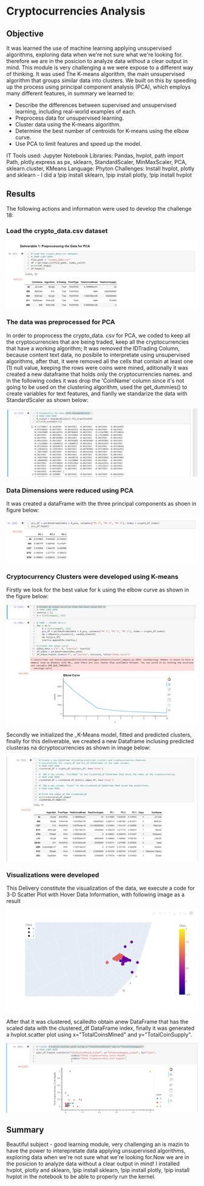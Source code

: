 # Cryptocurrencies Analysis

## Objective
It was learned the use of  machine learning applying unsupervised algorithms, exploring data when we're not sure what we're looking for. therefore we are in the posicion to analyze data without a clear output in mind. This module is very challenging a we were expose to a different way of thinking.
It was used The K-means algorithm, the main unsupervised algorithm that groups similar data into clusters. We built on this by speeding up the process using principal component analysis (PCA), which employs many different features, in summary we learned to: 
* Describe the differences between supervised and unsupervised learning, including real-world examples of each.
* Preprocess data for unsupervised learning.
* Cluster data using the K-means algorithm.
* Determine the best number of centroids for K-means using the elbow curve.
* Use PCA to limit features and speed up the model.

IT Tools used: Jupyter Notebook
Libraries: Pandas, hvplot, path import Path, plotly.express as px, sklearn, StandardScaler, MinMaxScaler, PCA, sklearn.cluster, KMeans
Language: Phyton
Challenges: Install hvplot, plotly and sklearn - I did a !pip install sklearn, !pip install plotly, !pip install hvplot 

## Results

The following actions and information were used to develop the challenge 18:
### Load the crypto_data.csv dataset

![this is an image](https://github.com/JJF1962/Cryptocurrencies/blob/main/images/Deliverable%201%20Load%20the%20crypto_data.csv%20dataset.PNG)

### The data was preprocessed for PCA
In order to proprocess the crypto_data. csv for PCA, we coded to keep all the cryptocurrencies that are being traded, keep all the cryptocurrencies that have a working algorithm; It was removed the IDTrading Column, because content text data, no posibile to interpretate using unsupervised algorithms, after that, it were removed all the cells that contain at least one (1) null value, keeping the rows were coins were mined, aditionally it was created a new dataframe that holds only the cryptocurrencies names. and in the following codes it was drop the 'CoinName' column since it's not going to be used on the clustering algorithm, used the get_dummies() to create variables for text features, and fianlly we standarize the data with StandardScaler as shown below:

![this is an image](https://github.com/JJF1962/Cryptocurrencies/blob/main/images/StandardScaler.%20PNG.PNG) 

###  Data Dimensions were reduced using PCA
It was created a dataFrame with the three principal components as shoen in figure below: 


![this is an image](https://github.com/JJF1962/Cryptocurrencies/blob/main/images/Delivery2%20Data%20Frame%20with%203%20componentsPNG.PNG)

###  Cryptocurrency Clusters were developed using K-means
Firstly we look for the best value for k using the elbow curve as shown in the figure below:

![this is an image](https://github.com/JJF1962/Cryptocurrencies/blob/main/images/Delivery%203%20Finding%20the%20best%20k%20value.PNG)

Secondly we initialized the _K-Means model, fitted and predicted clusters, finally for this deliverable, we created a new Dataframe inclusing predicted clusteras na dcryptocurrencies as shown in image below:

![this is an image](https://github.com/JJF1962/Cryptocurrencies/blob/main/images/Delivery%203%20Sec%20pic%20Dataframe.PNG)

###  Visualizations were developed
This Delivery constitute the visualization of the data, we execute a code for 3-D Scatter Plot with Hover Data Information, with following image as a result

![this is an image](https://github.com/JJF1962/Cryptocurrencies/blob/main/images/Visualizing%20the%20Cryptocurrencies.PNG)

After that it was clustered, scalledto obtain anew DataFrame that has the scaled data with the clustered_df DataFrame index, finally it was generated a hvplot.scatter plot using x="TotalCoinsMined" and y="TotalCoinSupply".

![this is an image](https://github.com/JJF1962/Cryptocurrencies/blob/main/images/Delivery%204%20.PNG)

## Summary

Beautiful subject - good learning module, very challenging an is mazin to have the power to interepretate data  applying unsupervised algorithms, exploring data when we're not sure what we're looking for.Now we are in the posicion to analyze data without a clear output in mind!
I  installed  hvplot, plotly and sklearn, !pip install sklearn, !pip install plotly, !pip install hvplot in the notebook to be able to properly run the kernel. 
